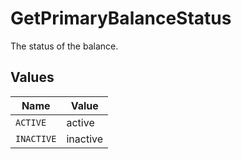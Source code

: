 # GetPrimaryBalanceStatus

The status of the balance.


## Values

| Name       | Value      |
| ---------- | ---------- |
| `ACTIVE`   | active     |
| `INACTIVE` | inactive   |